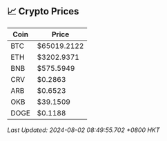 ## 📈 Crypto Prices

| Coin | Price |
| ---- | ----- |
| BTC | $65019.2122 |
| ETH | $3202.9371 |
| BNB | $575.5949 |
| CRV | $0.2863 |
| ARB | $0.6523 |
| OKB | $39.1509 |
| DOGE | $0.1188 |

_Last Updated: 2024-08-02 08:49:55.702 +0800 HKT_